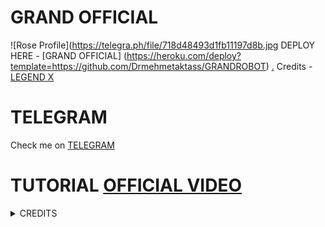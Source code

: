 # GRAND OFFICIAL
![Rose Profile](https://telegra.ph/file/718d48493d1fb11197d8b.jpg
DEPLOY HERE - [GRAND OFFICIAL] (https://heroku.com/deploy?template=https://github.com/Drmehmetaktass/GRANDROBOT)
[.](https://heroku.com/deploy)
Credits - [LEGEND X](https://t.me/Drmehmetaktass)

# TELEGRAM
Check me on [TELEGRAM](https://t.me/ailemizegel)
# TUTORIAL [OFFICIAL VIDEO](https://youtu.be/JK9cLTDZUR0)

<details>
<summary> CREDITS </summary>
<h1> LEGEND X </h1>
<h1> PROBOY X </h1>
<h1> TEAMLEGEND </h1>
</details>
